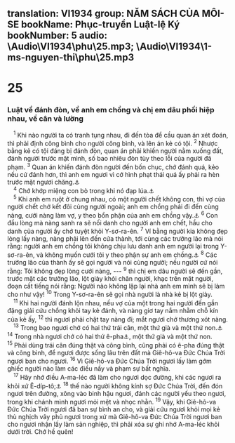 translation: VI1934
group: NĂM SÁCH CỦA MÔI-SE
bookName: Phục-truyền Luật-lệ Ký 
bookNumber: 5
audio: \Audio\VI1934\phu\25.mp3; \Audio\VI1934\1-ms-nguyen-thi\phu\25.mp3
-------

<div class="title"><h1>25</h1><h3>Luật về đánh đòn, về anh em chồng và chị em dâu phối hiệp nhau, về cân và lường</h3></div>
<span class="verse phu_25_1"> <sup>1</sup> Khi nào người ta có tranh tụng nhau, đi đến tòa để cầu quan án xét đoán, thì phải định công bình cho người công bình, và lên án kẻ có tội. </span>
<span class="verse phu_25_2"><sup>2</sup> Nhược bằng kẻ có tội đáng bị đánh đòn, quan án phải khiến người nằm xuống đất, đánh người trước mặt mình, số bao nhiêu đòn tùy theo lỗi của người đã phạm. </span>
<span class="verse phu_25_3"><sup>3</sup> Quan án khiến đánh đòn người đến bốn chục, chớ đánh quá, kẻo nếu cứ đánh hơn, thì anh em ngươi vì cớ hình phạt thái quá ấy phải ra hèn trước mặt ngươi chăng.<a data-toggle="tooltip" data-placement="bottom" title="2Co 11:24">⚓</a><br/></span>
<span class="verse phu_25_4"> <sup>4</sup> Chớ khớp miệng con bò trong khi nó đạp lúa.<a data-toggle="tooltip" data-placement="bottom" title="1Co 9:9; 1Ti 5:18">⚓</a><br/></span>
<span class="verse phu_25_5"> <sup>5</sup> Khi anh em ruột ở chung nhau, có một người chết không con, thì vợ của người chết chớ kết đôi cùng người ngoài; anh em chồng phải đi đến cùng nàng, cưới nàng làm vợ, y theo bổn phận của anh em chồng vậy.<a data-toggle="tooltip" data-placement="bottom" title="Mat 22:24; Mac 12:19; Lu 20:28">⚓</a></span>
<span class="verse phu_25_6"><sup>6</sup> Con đầu lòng mà nàng sanh ra sẽ nối danh cho người anh em chết, hầu cho danh của người ấy chớ tuyệt khỏi Y-sơ-ra-ên. </span>
<span class="verse phu_25_7"><sup>7</sup> Ví bằng người kia không đẹp lòng lấy nàng, nàng phải lên đến cửa thành, tới cùng các trưởng lão mà nói rằng: người anh em chồng tôi không chịu lưu danh anh em người lại trong Y-sơ-ra-ên, và không muốn cưới tôi y theo phận sự anh em chồng.<a data-toggle="tooltip" data-placement="bottom" title="Ru 4:7-8">⚓</a></span>
<span class="verse phu_25_8"><sup>8</sup> Các trưởng lão của thành ấy sẽ gọi người và nói cùng người; nếu người cứ nói rằng: Tôi không đẹp lòng cưới nàng, --- </span>
<span class="verse phu_25_9"><sup>9</sup> thì chị em dâu người sẽ đến gần, trước mặt các trưởng lão, lột giày khỏi chân người, khạc trên mặt người, đoạn cất tiếng nói rằng: Người nào không lập lại nhà anh em mình sẽ bị làm cho như vậy! </span>
<span class="verse phu_25_10"><sup>10</sup> Trong Y-sơ-ra-ên sẽ gọi nhà người là nhà kẻ bị lột giày. <br/></span>
<span class="verse phu_25_11"> <sup>11</sup> Khi hai người đánh lộn nhau, nếu vợ của một trong hai người đến gần đặng giải cứu chồng khỏi tay kẻ đánh, và nàng giơ tay nắm nhằm chỗ kín của kẻ ấy, </span>
<span class="verse phu_25_12"><sup>12</sup> thì ngươi phải chặt tay nàng đi; mắt ngươi chớ thương xót nàng. <br/></span>
<span class="verse phu_25_13"> <sup>13</sup> Trong bao ngươi chớ có hai thứ trái cân, một thứ già và một thứ non.<a data-toggle="tooltip" data-placement="bottom" title="Le 19:35-36">⚓</a></span>
<span class="verse phu_25_14"><sup>14</sup> Trong nhà ngươi chớ có hai thứ ê-pha<a data-toggle="tooltip" data-placement="bottom" title="Một đơn vị đo lường, khoảng 20 lít">⚓</a>, một thứ già và một thứ non. </span>
<span class="verse phu_25_15"><sup>15</sup> Phải dùng trái cân đúng thật và công bình, cũng phải có ê-pha đúng thật và công bình, để ngươi được sống lâu trên đất mà Giê-hô-va Đức Chúa Trời ngươi ban cho ngươi. </span>
<span class="verse phu_25_16"><sup>16</sup> Vì Giê-hô-va Đức Chúa Trời ngươi lấy làm gớm ghiếc người nào làm các điều nầy và phạm sự bất nghĩa. <br/></span>
<span class="verse phu_25_17"> <sup>17</sup> Hãy nhớ điều A-ma-léc đã làm cho ngươi dọc đường, khi các ngươi ra khỏi xứ Ê-díp-tô;<a data-toggle="tooltip" data-placement="bottom" title="Xu 17:8-14; 1Sa 15:2-9">⚓</a></span>
<span class="verse phu_25_18"><sup>18</sup> thế nào người không kính sợ Đức Chúa Trời, đến đón ngươi trên đường, xông vào binh hậu ngươi, đánh các người yếu theo ngươi, trong khi chánh mình ngươi mỏi mệt và nhọc nhằn. </span>
<span class="verse phu_25_19"><sup>19</sup> Vậy, khi Giê-hô-va Đức Chúa Trời ngươi đã ban sự bình an cho, và giải cứu ngươi khỏi mọi kẻ thù nghịch vây phủ ngươi trong xứ mà Giê-hô-va Đức Chúa Trời ngươi ban cho ngươi nhận lấy làm sản nghiệp, thì phải xóa sự ghi nhớ A-ma-léc khỏi dưới trời. Chớ hề quên! <br/></span>
